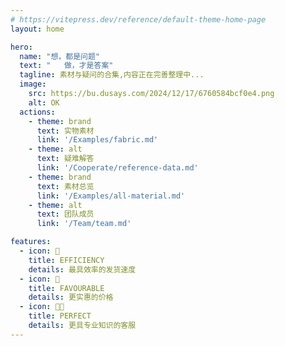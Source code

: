 ```yaml
---
# https://vitepress.dev/reference/default-theme-home-page
layout: home

hero:
  name: "想，都是问题"
  text: "   做，才是答案"
  tagline: 素材与疑问的合集,内容正在完善整理中...
  image:
    src: https://bu.dusays.com/2024/12/17/6760584bcf0e4.png
    alt: OK
  actions:
    - theme: brand
      text: 实物素材
      link: '/Examples/fabric.md'
    - theme: alt
      text: 疑难解答
      link: '/Cooperate/reference-data.md'
    - theme: brand
      text: 素材总览
      link: '/Examples/all-material.md'
    - theme: alt
      text: 团队成员
      link: '/Team/team.md'

features:
  - icon: 🚀
    title: EFFICIENCY
    details: 最具效率的发货速度
  - icon: 💸
    title: FAVOURABLE
    details: 更实惠的价格
  - icon: 👨🏽
    title: PERFECT
    details: 更具专业知识的客服
---
```


<StartWelcome :imagePaths="imgUrl" :scrollSpeed="0.3"/>
<!-- <Welcome :imagePaths="imgUrl"/> -->

<script setup>
import { onMounted, onUnmounted, ref, watch } from 'vue'
import { getImages } from '../docs/components/API/api'

// 创建响应式数组
const imgUrl = ref([])

// 获取图片数组的异步函数
const fetchImagesUrl = async () => {
  try {
    const res = await getImages(1485)
    const images = res.data.data.map(item => item.links.url)
    imgUrl.value = images
    // console.log('获取到的图片数组：', images.length)
  } catch (error) {
    console.error('获取图片失败：', error)
  }
}

// 在组件挂载时获取图片
onMounted(() => {
  fetchImagesUrl()
})

// 可以添加一个定时器定期刷新图片
const timer = ref(null)

onMounted(() => {
  fetchImagesUrl()
  // 每5分钟刷新一次图片
  timer.value = setInterval(fetchImagesUrl, 5 * 60 * 1000)
})

onUnmounted(() => {
  if (timer.value) {
    clearInterval(timer.value)
  }
})
</script>

<style scope>
:root {
  --vp-home-hero-name-color: transparent;
  --vp-home-hero-name-background: -webkit-linear-gradient(120deg, #bd34fe, #41d1ff);
}

.swiper-slide {
  background-position: center;
  background-size: cover;
}
.image-src{
  max-width:80% !important;
}
</style>